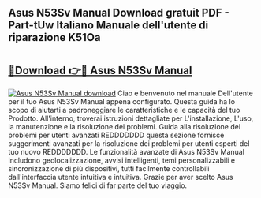 ## Asus N53Sv Manual Download gratuit PDF - Part-tUw Italiano Manuale dell'utente di riparazione K51Oa

# <h2><a href="http://dfcjuw6.blite.top/?on=Asus+N53Sv+Manual">🔗Download 👉🔴 Asus N53Sv Manual</a></h2>

[![Asus N53Sv Manual download](https://i.imgur.com/lujVjoI.png)](http://dfcjuw6.blite.top/?on=Asus+N53Sv+Manual)
Ciao e benvenuto nel manuale Dell'utente per il tuo Asus N53Sv Manual appena configurato. Questa guida ha lo scopo di aiutarti a padroneggiare le caratteristiche e le capacità del tuo Prodotto. All'interno, troverai istruzioni dettagliate per L'installazione, L'uso, la manutenzione e la risoluzione dei problemi. Guida alla risoluzione dei problemi per utenti avanzati REDDDDDDD questa sezione fornisce suggerimenti avanzati per la risoluzione dei problemi per utenti esperti del tuo nuovo REDDDDDDD. Le funzionalità avanzate di Asus N53Sv Manual includono geolocalizzazione, avvisi intelligenti, temi personalizzabili e sincronizzazione di più dispositivi, tutti facilmente controllabili dall'interfaccia utente intuitiva e intuitiva. Grazie per aver scelto Asus N53Sv Manual. Siamo felici di far parte del tuo viaggio.

